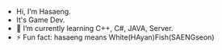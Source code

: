 - Hi, I’m Hasaeng.
- It's Game Dev.
- 🌱 I’m currently learning C++, C#, JAVA, Server.
- ⚡ Fun fact: hasaeng means White(HAyan)Fish(SAENGseon)

<!---
whitefish2n2/whitefish2n2 is a ✨ special ✨ repository because its `README.md` (this file) appears on your GitHub profile.
You can click the Preview link to take a look at your changes.
--->
